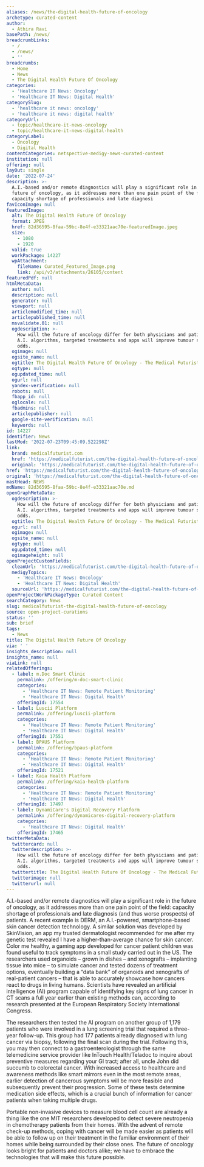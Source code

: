 ```yaml
---
aliases: /news/the-digital-health-future-of-oncology
archetype: curated-content
author:
  - Athira Ravi
basePath: /news/
breadcrumbLinks:
  - /
  - /news/
  - ''
breadcrumbs:
  - Home
  - News
  - The Digital Health Future Of Oncology
categories:
  - 'Healthcare IT News: Oncology'
  - 'Healthcare IT News: Digital Health'
categorySlug:
  - 'healthcare it news: oncology'
  - 'healthcare it news: digital health'
categoryUrl:
  - topic/healthcare-it-news-oncology
  - topic/healthcare-it-news-digital-health
categoryLabel:
  - Oncology
  - Digital Health
contentCategories: netspective-medigy-news-curated-content
institution: null
offering: null
layOut: single
date: '2022-07-24'
description: >-
  A.I.-based and/or remote diagnostics will play a significant role in the
  future of oncology, as it addresses more than one pain point of the field:
  capacity shortage of professionals and late diagnosi
favIconImage: null
featuredImage:
  alt: The Digital Health Future Of Oncology
  format: JPEG
  href: 82d36595-8faa-59bc-8e4f-e33321aac70e-featuredImage.jpeg
  size:
    - 1080
    - 1920
  valid: true
  workPackage: 14227
  wpAttachment:
    fileName: Curated_Featured_Image.png
    link: /api/v3/attachments/26105/content
featuredPdf: null
htmlMetaData:
  author: null
  description: null
  generator: null
  viewport: null
  articlemodified_time: null
  articlepublished_time: null
  msvalidate.01: null
  ogdescription: >-
    How will the future of oncology differ for both physicians and patients?
    A.I. algorithms, targeted treatments and apps will improve tumour survival
    odds.
  ogimage: null
  ogsite_name: null
  ogtitle: The Digital Health Future Of Oncology - The Medical Futurist
  ogtype: null
  ogupdated_time: null
  ogurl: null
  yandex-verification: null
  robots: null
  fbapp_id: null
  oglocale: null
  fbadmins: null
  articlepublisher: null
  google-site-verification: null
  keywords: null
id: 14227
identifier: News
lastMod: '2022-07-23T09:45:09.522298Z'
link:
  brand: medicalfuturist.com
  href: 'https://medicalfuturist.com/the-digital-health-future-of-oncology/'
  original: 'https://medicalfuturist.com/the-digital-health-future-of-oncology'
href: 'https://medicalfuturist.com/the-digital-health-future-of-oncology/'
original: 'https://medicalfuturist.com/the-digital-health-future-of-oncology'
mastHead: NEWS
mdName: 82d36595-8faa-59bc-8e4f-e33321aac70e.md
openGraphMetaData:
  ogdescription: >-
    How will the future of oncology differ for both physicians and patients?
    A.I. algorithms, targeted treatments and apps will improve tumour survival
    odds.
  ogtitle: The Digital Health Future Of Oncology - The Medical Futurist
  ogurl: null
  ogimage: null
  ogsite_name: null
  ogtype: null
  ogupdated_time: null
  ogimageheight: null
openProjectCustomFields:
  cleanUrl: 'https://medicalfuturist.com/the-digital-health-future-of-oncology/'
  medigyTopics:
    - 'Healthcare IT News: Oncology'
    - 'Healthcare IT News: Digital Health'
  sourceUrl: 'https://medicalfuturist.com/the-digital-health-future-of-oncology'
openProjectWorkPackageType: Curated Content
searchCategory: News
slug: medicalfuturist-the-digital-health-future-of-oncology
source: open-project-curations
status: ''
sub: brief
tags:
  - News
title: The Digital Health Future Of Oncology
via: ' '
insights_description: null
insights_name: null
viaLink: null
relatedOfferings:
  - label: m.Doc Smart Clinic
    permalink: /offering/m-doc-smart-clinic
    categories:
      - 'Healthcare IT News: Remote Patient Monitoring'
      - 'Healthcare IT News: Digital Health'
    offeringId: 17554
  - label: Luscii Platform
    permalink: /offering/luscii-platform
    categories:
      - 'Healthcare IT News: Remote Patient Monitoring'
      - 'Healthcare IT News: Digital Health'
    offeringId: 17551
  - label: BPAUS Platform
    permalink: /offering/bpaus-platform
    categories:
      - 'Healthcare IT News: Remote Patient Monitoring'
      - 'Healthcare IT News: Digital Health'
    offeringId: 17521
  - label: Kaia Health Platform
    permalink: /offering/kaia-health-platform
    categories:
      - 'Healthcare IT News: Remote Patient Monitoring'
      - 'Healthcare IT News: Digital Health'
    offeringId: 17497
  - label: DynamiCare's Digital Recovery Platform
    permalink: /offering/dynamicares-digital-recovery-platform
    categories:
      - 'Healthcare IT News: Digital Health'
    offeringId: 17465
twitterMetaData:
  twittercard: null
  twitterdescription: >-
    How will the future of oncology differ for both physicians and patients?
    A.I. algorithms, targeted treatments and apps will improve tumour survival
    odds.
  twittertitle: The Digital Health Future Of Oncology - The Medical Futurist
  twitterimage: null
  twitterurl: null
---
```

A.I.-based and/or remote diagnostics will play a significant role in the future of oncology, as it addresses more than one pain point of the field: capacity shortage of professionals and late diagnosis (and thus worse prospects) of patients. A recent example is DERM, an A.I.-powered, smartphone-based skin cancer detection technology. A similar solution was developed by SkinVision, an app my trusted dermatologist recommended for me after my genetic test revealed I have a higher-than-average chance for skin cancer. Color me healthy, a gaming app developed for cancer patient children was found useful to track symptoms in a small study carried out in the US. The researchers used organoids – grown in dishes – and xenografts – implanting tissue into mice – to simulate cancer and tested dozens of treatment options, eventually building a “data bank” of organoids and xenografts of real-patient cancers – that is able to accurately showcase how cancers react to drugs in living humans. Scientists have revealed an artificial intelligence (AI) program capable of identifying key signs of lung cancer in CT scans a full year earlier than existing methods can, according to research presented at the European Respiratory Society International Congress.

The researchers then tested the AI program on another group of 1,179 patients who were involved in a lung screening trial that required a three-year follow-up. This group had 177 patients already diagnosed with lung cancer via biopsy, following the final scan during the trial. Following this, you may then connect to a gastroenterologist through the same telemedicine service provider like InTouch Health/Teladoc to inquire about preventive measures regarding your GI tract; after all, uncle John did succumb to colorectal cancer. With increased access to healthcare and awareness methods like smart mirrors even in the most remote areas, earlier detection of cancerous symptoms will be more feasible and subsequently prevent their progression. Some of these tests determine medication side effects, which is a crucial bunch of information for cancer patients when taking multiple drugs.

Portable non-invasive devices to measure blood cell count are already a thing like the one MIT researchers developed to detect severe neutropenia in chemotherapy patients from their homes. With the advent of remote check-up methods, coping with cancer will be made easier as patients will be able to follow up on their treatment in the familiar environment of their homes while being surrounded by their close ones. The future of oncology looks bright for patients and doctors alike; we have to embrace the technologies that will make this future possible.